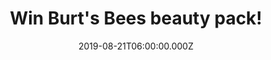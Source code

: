 ---
campaign-uuid: "c-7bb72859-528a-4f2a-8a9f-91f17863424a"
type: "Competition"
category: "Gifts"
date: "2019-08-21T06:00:00.000Z"
end-date: "2019-10-21T23:59:00.000Z"
disable-form: false
is_promoted: false
has_entry_page: true
title: "Win Burt's Bees beauty pack!"
competition-description: "<p>A great present for everyday occasions, Burt’s Bees beauty\
  \ kits come in specially designed packaging for easy gift giving. Plus, loved ones\
  \ will be getting trusted products made from nature’s best. We are giving away the\
  \ amazing Burt’s Bees Tips and Toes Gift Set. Gifts from the Earth are transformed\
  \ into nurturing products in every Burt’s Bees gift set.</p>\n<p>Click below for\
  \ a chance to win.</p>\n"
hero-header: "Win Burt's Bees beauty pack!"
terms-confirmation: "N/A"
banner-img: "https://assets.expresslyapp.com/asset-e67248e2-b404-4190-83e4-b2a564826fa9.jpg"
logo-left-href: "http://club.expressly.io"
logo-left-image: "https://assets.expresslyapp.com/asset-0b70669c-1bf7-4948-854b-f0a1a7c16a11.jpg"
logo-left-title: "ExpresslyClub"
bg-image-hero: "https://assets.expresslyapp.com/asset-af871c18-4f36-4e3f-89d5-a6f61f93a210.jpg"
bg-image-first: "https://assets.expresslyapp.com/asset-dd62bfc4-c955-4394-99d7-544bfedfe355.jpg"
section1-content: "<p>Give the gift of serious softening and hydration with Burt’\
  s Bees Tips and Toes Gift Set. Included are five trial size versions of our popular\
  \ hand and foot care favourites, plus a Pomegranate Lip Balm.</p>\n<p>Almond and\
  \ Milk Hand Cream hydrates thirsty skin with sweet almond oil and vitamin E. Super\
  \ rough hands get pampered with botanical oils from our Hand Salve and rosemary\
  \ extract from our Honey and Grapeseed Hand Cream. Revive weary soles with our Coconut\
  \ Foot Cream made with refreshing rosemary extract. Sweet almond oil and cocoa butter\
  \ in our Lemon Butter Cuticle Cream soften cuticles. Plus, a Pomegranate Lip Balm\
  \ nourishes dry lips.</p>\n"
entry-title: "Win Burt's Bees beauty pack!"
entry-content: "<p>Enter the draw to win Burt's Bees beauty pack by completing the\
  \ form below before 23:59 on the 21st of October 2019.</p>\n"
has-winner: false
prize-description: "Burt's Bees beauty pack"
special-conditions: "Multiple entries are allowed up to one every day."
country-restrictions:
- "GB"
---